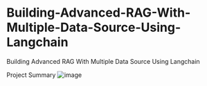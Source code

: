 # Building-Advanced-RAG-With-Multiple-Data-Source-Using-Langchain
Building Advanced RAG With Multiple Data Source Using Langchain

Project Summary
![image](https://github.com/user-attachments/assets/03d25b41-79de-4654-aa8e-3e1081317a3b)
